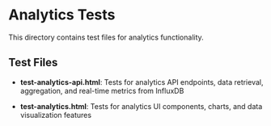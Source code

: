 # Analytics Tests

This directory contains test files for analytics functionality.

## Test Files

- **test-analytics-api.html**: Tests for analytics API endpoints, data retrieval, aggregation, and real-time metrics from InfluxDB

- **test-analytics.html**: Tests for analytics UI components, charts, and data visualization features
